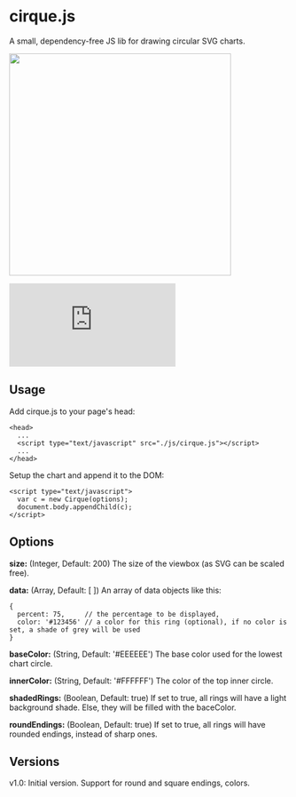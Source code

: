 # cirque.js

A small, dependency-free JS lib for drawing circular SVG charts.

<img src="https://cdn.rawgit.com/ice8lue/cirque.js/master/sample.svg" width="400">

![Demo](https://cdn.rawgit.com/ice8lue/cirque.js/master/demo/index.html)

## Usage
Add cirque.js to your page's head:

```
<head>
  ...
  <script type="text/javascript" src="./js/cirque.js"></script>
  ...
</head>
```

Setup the chart and append it to the DOM:

```
<script type="text/javascript">
  var c = new Cirque(options);
  document.body.appendChild(c);
</script>

```

## Options

**size:** (Integer, Default: 200)
The size of the viewbox (as SVG can be scaled free).

**data:** (Array, Default: [ ])
An array of data objects like this:
```
{
  percent: 75,     // the percentage to be displayed,
  color: '#123456' // a color for this ring (optional), if no color is set, a shade of grey will be used
}
```

**baseColor:** (String, Default: '#EEEEEE')
The base color used for the lowest chart circle.

**innerColor:** (String, Default: '#FFFFFF')
The color of the top inner circle.

**shadedRings:** (Boolean, Default: true)
If set to true, all rings will have a light background shade. Else, they will be filled with the baceColor.

**roundEndings:** (Boolean, Default: true)
If set to true, all rings will have rounded endings, instead of sharp ones.

## Versions

v1.0: Initial version. Support for round and square endings, colors.
